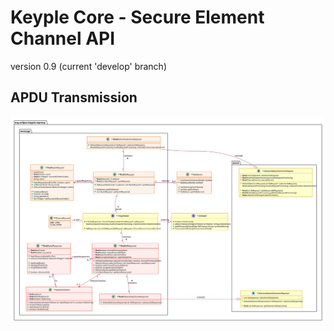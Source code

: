 # Keyple Core - Secure Element Channel API
version 0.9 (current 'develop' branch)

## APDU Transmission
![APDU Transmission v0.8](img/KeypleCore_SeChannelApi_ClassDiag_SE_Proxy_ReaderMessage_0_9.svg)
